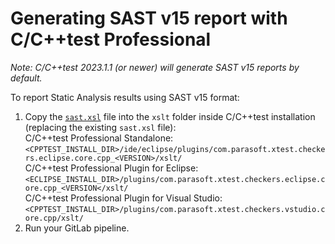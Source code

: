 # Generating SAST v15 report with C/C++test Professional

_Note: C/C++test 2023.1.1 (or newer) will generate SAST v15 reports by default._

To report Static Analysis results using SAST v15 format:

1. Copy the [`sast.xsl`](https://gitlab.com/parasoft/cpptest-gitlab/-/blob/master/xsl/cpptest-professional-sast15/sast.xsl) file into the `xslt` folder inside C/C++test installation (replacing the existing `sast.xsl` file):  
C/C++test Professional Standalone: `<CPPTEST_INSTALL_DIR>/ide/eclipse/plugins/com.parasoft.xtest.checkers.eclipse.core.cpp_<VERSION>/xslt/`  
C/C++test Professional Plugin for Eclipse: `<ECLIPSE_INSTALL_DIR>/plugins/com.parasoft.xtest.checkers.eclipse.core.cpp_<VERSION</xslt/`  
C/C++test Professional Plugin for Visual Studio: `<CPPTEST_INSTALL_DIR>/plugins/com.parasoft.xtest.checkers.vstudio.core.cpp/xslt/`
2. Run your GitLab pipeline.

